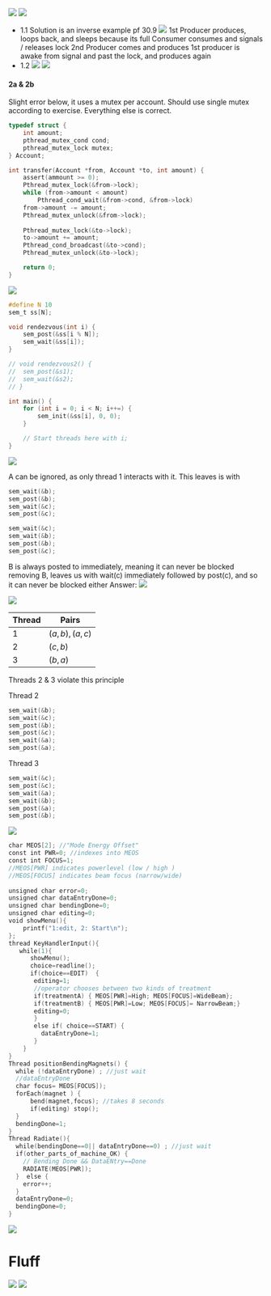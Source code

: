 ![](Pasted%20image%2020240501104244.png)
![](Pasted%20image%2020240501104404.png)
- 1.1 
	Solution is an inverse example pf 30.9
	![](Pasted%20image%2020240501105215.png)
	1st Producer produces, loops back, and sleeps because its full
	Consumer consumes and signals / releases lock
	2nd Producer comes and produces
	1st producer is awake from signal and past the lock, and produces again
- 1.2
	![](Pasted%20image%2020240430202836.png)
	![](Pasted%20image%2020240501110316.png)
#### 2a & 2b
Slight error below, it uses a mutex per account. Should use single mutex according to exercise. Everything else is correct.
```c
typedef struct {
	int amount;
	pthread_mutex_cond cond;
	pthread_mutex_lock mutex;
} Account;

int transfer(Account *from, Account *to, int amount) {
	assert(ammount >= 0);
	Pthread_mutex_lock(&from->lock);
	while (from->amount < amount)
		Pthread_cond_wait(&from->cond, &from->lock)
	from->amount -= amount;
	Pthread_mutex_unlock(&from->lock);
	
	Pthread_mutex_lock(&to->lock);
	to->amount += amount;
	Pthread_cond_broadcast(&to->cond);
	Pthread_mutex_unlock(&to->lock);

	return 0;
}
```

![](Pasted%20image%2020240501111703.png)
```c
#define N 10
sem_t ss[N];

void rendezvous(int i) {
	sem_post(&ss[i % N]);
	sem_wait(&ss[i]);
}

// void rendezvous2() {
// 	sem_post(&s1);
// 	sem_wait(&s2);
// }

int main() {
	for (int i = 0; i < N; i++=) {
		sem_init(&ss[i], 0, 0);
	}

	// Start threads here with i;
}

```

![](Pasted%20image%2020240501113330.png)

A can be ignored, as only thread 1 interacts with it. This leaves is with
```c
sem_wait(&b);  
sem_post(&b);       
sem_wait(&c);  
sem_post(&c);

sem_wait(&c);  
sem_wait(&b);  
sem_post(&b);  
sem_post(&c);
```

B is always posted to immediately, meaning it can never be blocked
removing B, leaves us with wait(c) immediately followed by  post(c), and so it can never be blocked either
Answer:
![](Pasted%20image%2020240501114018.png)

![](Pasted%20image%2020240501113912.png)

| Thread | Pairs          |
| ------ | -------------- |
| 1      | $(a,b), (a,c)$ |
| 2      | $(c,b)$        |
| 3      | $(b,a)$        |
Threads 2 & 3 violate this principle

Thread 2
```c
sem_wait(&b);
sem_wait(&c);
sem_post(&b);  
sem_post(&c);  
sem_wait(&a);       
sem_post(&a);
```

Thread 3
```c
sem_wait(&c);  
sem_post(&c);  
sem_wait(&a);       
sem_wait(&b);  
sem_post(&a);  
sem_post(&b);
```

![](Pasted%20image%2020240501114805.png)

```c
char MEOS[2]; //"Mode Energy Offset"  
const int PWR=0; //indexes into MEOS  
const int FOCUS=1;  
//MEOS[PWR] indicates powerlevel (low / high )  
//MEOS[FOCUS] indicates beam focus (narrow/wide)
  
unsigned char error=0;  
unsigned char dataEntryDone=0;  
unsigned char bendingDone=0;  
unsigned char editing=0;  
void showMenu(){  
    printf("1:edit, 2: Start\n");  
};  
thread KeyHandlerInput(){  
   while(1){   
      showMenu();  
      choice=readline();  
      if(choice==EDIT)  {  
       editing=1;  
       //operator chooses between two kinds of treatment  
       if(treatmentA) { MEOS[PWR]=High; MEOS[FOCUS]=WideBeam};  
       if(treatmentB) { MEOS[PWR]=Low; MEOS[FOCUS]= NarrowBeam;}  
       editing=0;  
       }   
       else if( choice==START) {  
         dataEntryDone=1;  
       }  
    }  
}  
Thread positionBendingMagnets() {  
  while (!dataEntryDone) ; //just wait  
  //dataEntryDone  
  char focus= MEOS[FOCUS]);   
  forEach(magnet ) {  
      bend(magnet,focus); //takes 8 seconds  
      if(editing) stop();  
  }  
  bendingDone=1;  
}  
Thread Radiate(){  
  while(bendingDone==0|| dataEntryDone==0) ; //just wait   
  if(other_parts_of_machine_OK) {  
    // Bending Done && DataENtry==Done  
    RADIATE(MEOS[PWR]);  
  }  else {  
    error++;  
  }  
  dataEntryDone=0;  
  bendingDone=0;  
}
```

![](Pasted%20image%2020240530163028.png)

# Fluff
![](Pasted%20image%2020240602120815.png)
![](Pasted%20image%2020240602120833.png)
